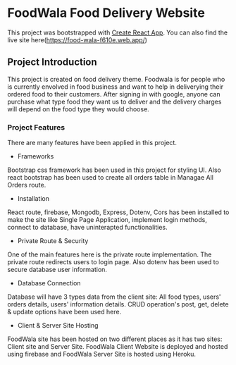 # FoodWala Food Delivery Website

This project was bootstrapped with [Create React App](https://food-wala-f610e.web.app/).
You can also find the live site here(https://food-wala-f610e.web.app/)

## Project Introduction

This project is created on food delivery theme. Foodwala is for people who is currently envolved in food business and want to help in deliverying their ordered food to their customers. After signing in with google, anyone can purchase what type food they want us to deliver and the delivery charges will depend on the food type they would choose. 

### Project Features

There are many features have been applied in this project.

+ Frameworks

Bootstrap css framework has been used in this project for styling UI. Also react bootstrap has been used to create all orders table in Managae All Orders route.

+ Installation

React route, firebase, Mongodb, Express, Dotenv, Cors has been installed to make the site like Single Page Application, implement login methods, connect to database, have uninterapted functionalities.

+ Private Route & Security

One of the main features here is the private route implementation. The private route redirects users to login page. Also dotenv has been used to secure database user information.

+ Database Connection

Database will have 3 types data from the client site: All food types, users' orders details, users' information details. CRUD operation's post, get, delete & update options have been used here.

+ Client & Server Site Hosting

FoodWala site has been hosted on two different places as it has two sites: Client site and Server Site. FoodWala Client Website is deployed and hosted using firebase and FoodWala Server Site is hosted using Heroku.
